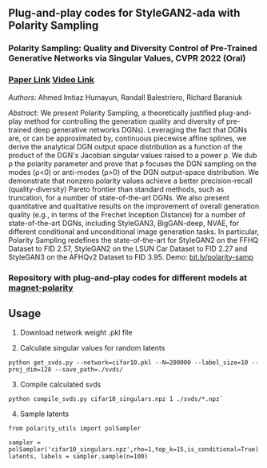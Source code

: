 ## Plug-and-play codes for StyleGAN2-ada with Polarity Sampling
### Polarity Sampling: Quality and Diversity Control of Pre-Trained Generative Networks via Singular Values, CVPR 2022 (Oral)
### [Paper Link](https://arxiv.org/abs/2203.01993) [Video Link](https://www.youtube.com/watch?v=zRKyx_dF89M)

*Authors:* Ahmed Imtiaz Humayun, Randall Balestriero, Richard Baraniuk

*Abstract:* We present Polarity Sampling, a theoretically justified plug-and-play method for controlling the generation quality and diversity of pre-trained deep generative networks DGNs). Leveraging the fact that DGNs are, or can be approximated by, continuous piecewise affine splines, we derive the analytical DGN output space distribution as a function of the product of the DGN's Jacobian singular values raised to a power ρ. We dub ρ the polarity parameter and prove that ρ focuses the DGN sampling on the modes (ρ<0) or anti-modes (ρ>0) of the DGN output-space distribution. We demonstrate that nonzero polarity values achieve a better precision-recall (quality-diversity) Pareto frontier than standard methods, such as truncation, for a number of state-of-the-art DGNs. We also present quantitative and qualitative results on the improvement of overall generation quality (e.g., in terms of the Frechet Inception Distance) for a number of state-of-the-art DGNs, including StyleGAN3, BigGAN-deep, NVAE, for different conditional and unconditional image generation tasks. In particular, Polarity Sampling redefines the state-of-the-art for StyleGAN2 on the FFHQ Dataset to FID 2.57, StyleGAN2 on the LSUN Car Dataset to FID 2.27 and StyleGAN3 on the AFHQv2 Dataset to FID 3.95. Demo: [bit.ly/polarity-samp](http://bit.ly/polarity-samp)

### Repository with plug-and-play codes for different models at [magnet-polarity](https://github.com/AhmedImtiazPrio/magnet-polarity) 

## Usage
1. Download network weight .pkl file 

2. Calculate singular values for random latents

```
python get_svds.py --network=cifar10.pkl --N=200000 --label_size=10 --proj_dim=128 --save_path=./svds/
```

3. Compile calculated svds
```
python compile_svds.py cifar10_singulars.npz 1 ./svds/*.npz`
```

4. Sample latents
```
from polarity_utils import polSampler

sampler = polSampler('cifar10_singulars.npz',rho=1,top_k=15,is_conditional=True)
latents, labels = sampler.sample(n=100)
```
